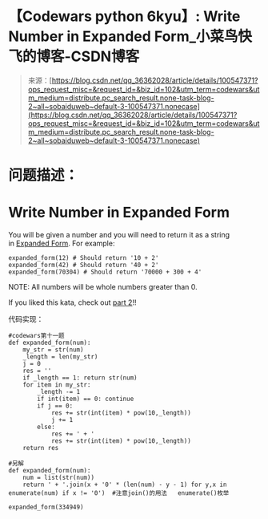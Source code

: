 <!--yml
category: codewars
date: 2022-08-13 11:51:33
-->

# 【Codewars python 6kyu】: Write Number in Expanded Form_小菜鸟快飞的博客-CSDN博客

> 来源：[https://blog.csdn.net/qq_36362028/article/details/100547371?ops_request_misc=&request_id=&biz_id=102&utm_term=codewars&utm_medium=distribute.pc_search_result.none-task-blog-2~all~sobaiduweb~default-3-100547371.nonecase](https://blog.csdn.net/qq_36362028/article/details/100547371?ops_request_misc=&request_id=&biz_id=102&utm_term=codewars&utm_medium=distribute.pc_search_result.none-task-blog-2~all~sobaiduweb~default-3-100547371.nonecase)

# 问题描述：

# Write Number in Expanded Form

You will be given a number and you will need to return it as a string in [Expanded Form](https://www.mathplacementreview.com/arithmetic/whole-numbers.php#expanded-form). For example:

```
expanded_form(12) # Should return '10 + 2'
expanded_form(42) # Should return '40 + 2'
expanded_form(70304) # Should return '70000 + 300 + 4'
```

NOTE: All numbers will be whole numbers greater than 0.

If you liked this kata, check out [part 2](https://www.codewars.com/kata/write-number-in-expanded-form-part-2)!!

代码实现：

```
#codewars第十一题
def expanded_form(num):
    my_str = str(num)
    _length = len(my_str)
    j = 0
    res = ''
    if _length == 1: return str(num)
    for item in my_str:
        _length -= 1
        if int(item) == 0: continue
        if j == 0:
            res += str(int(item) * pow(10,_length))
            j += 1
        else:
            res += ' + '
            res += str(int(item) * pow(10,_length))
    return res

#另解
def expanded_form(num):
    num = list(str(num))
    return ' + '.join(x + '0' * (len(num) - y - 1) for y,x in enumerate(num) if x != '0')  #注意join()的用法   enumerate()枚举

expanded_form(334949)
```